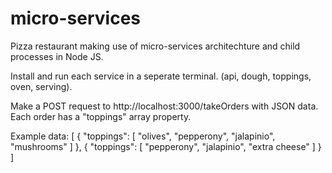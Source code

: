 # micro-services
Pizza restaurant making use of micro-services architechture and child processes in Node JS.

Install and run each service in a seperate terminal. (api, dough, toppings, oven, serving).

Make a POST request to http://localhost:3000/takeOrders with JSON data.
Each order has a "toppings" array property. 

Example data:
[
  {
    "toppings": [
      "olives",
      "pepperony",
      "jalapinio",
      "mushrooms"
    ]
  },
  {
    "toppings": [
      "pepperony",
      "jalapinio",
      "extra cheese"
    ]
  }  
]
